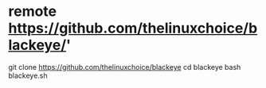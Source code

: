 # remote https://github.com/thelinuxchoice/blackeye/'
git clone https://github.com/thelinuxchoice/blackeye
cd blackeye
bash blackeye.sh
